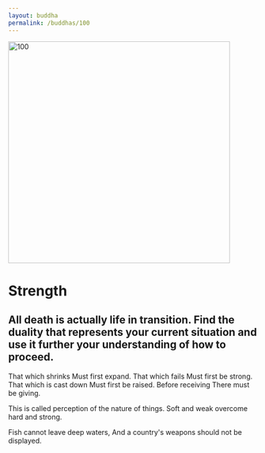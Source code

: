 ```yaml
---
layout: buddha
permalink: /buddhas/100
---
```


<div class="uk-text-center">
<img src="{{"/assets/img/buddhas/buddha-100.jpg" | relative_url}}" alt="100"  width="448" height="448"></div>

# Strength

## All death is actually life in transition. Find the duality that represents your current situation and use it further your understanding of how to proceed.



That which shrinks
Must first expand.
That which fails
Must first be strong.
That which is cast down
Must first be raised.
Before receiving
There must be giving.

This is called perception of the nature of things.
Soft and weak overcome hard and strong.

Fish cannot leave deep waters,
And a country's weapons should not be displayed.
